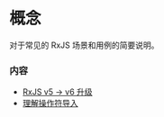 # 概念

对于常见的 RxJS 场景和用例的简要说明。

### 内容

* [RxJS v5 -> v6 升级](rxjs5-6.md)
* [理解操作符导入](operator-imports.md)
